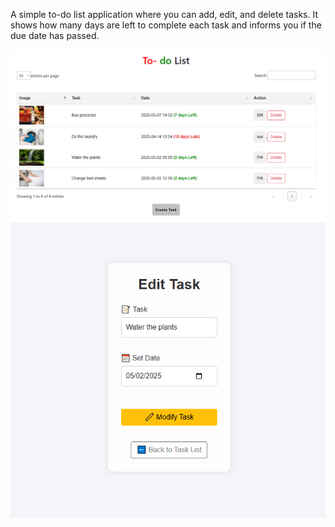 A simple to-do list application where you can add, edit, and delete tasks. It shows how many days are left to complete each task and informs you if the due date has passed.


![Alt text](img1.png)
![Alt text](img2.png)
